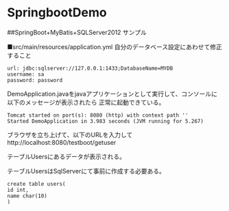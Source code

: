# SpringbootDemo

##SpringBoot+MyBatis+SQLServer2012 サンプル


■src/main/resources/application.yml
自分のデータベース設定にあわせて修正すること

```
url: jdbc:sqlserver://127.0.0.1:1433;DatabaseName=MYDB
username: sa
password: password
```

DemoApplication.javaをjavaアプリケーションとして実行して、コンソールに以下のメッセージが表示されたら
正常に起動できている。

```
Tomcat started on port(s): 8080 (http) with context path ''
Started DemoApplication in 3.983 seconds (JVM running for 5.267)
```

ブラウザを立ち上げて、以下のURLを入力して
http://localhost:8080/testboot/getuser

テーブルUsersにあるデータが表示される。

テーブルUsersはSqlServerにて事前に作成する必要ある。
```
create table users(
id int,
name char(10)
)
```
